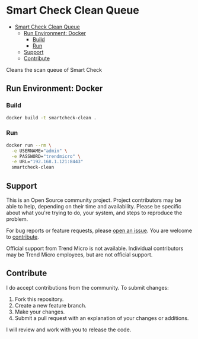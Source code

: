 # Smart Check Clean Queue

- [Smart Check Clean Queue](#smart-check-clean-queue)
  - [Run Environment: Docker](#run-environment-docker)
    - [Build](#build)
    - [Run](#run)
  - [Support](#support)
  - [Contribute](#contribute)

Cleans the scan queue of Smart Check

## Run Environment: Docker

### Build

```sh
docker build -t smartcheck-clean .
```

### Run

```sh
docker run --rm \
  -e USERNAME="admin" \
  -e PASSWORD="trendmicro" \
  -e URL="192.168.1.121:8443"
  smartcheck-clean
```

## Support

This is an Open Source community project. Project contributors may be able to help, depending on their time and availability. Please be specific about what you're trying to do, your system, and steps to reproduce the problem.

For bug reports or feature requests, please [open an issue](../issues). You are welcome to [contribute](#contribute).

Official support from Trend Micro is not available. Individual contributors may be Trend Micro employees, but are not official support.

## Contribute

I do accept contributions from the community. To submit changes:

1. Fork this repository.
1. Create a new feature branch.
1. Make your changes.
1. Submit a pull request with an explanation of your changes or additions.

I will review and work with you to release the code.
